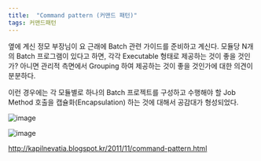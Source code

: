 ```yaml
---
title:  "Command pattern (커맨드 패턴)"
tags: 커맨드패턴
---
```


옆에 계신 정모 부장님이 요 근래에 Batch 관련 가이드를 준비하고 계신다. 모듈당 N개의 Batch 프로그램이 있다고 하면, 각각 Executable 형태로 제공하는 것이 좋을 것인가? 아니면 관리적 측면에서 Grouping 하여 제공하는 것이 좋을 것인가에 대한 의견이 분분하다.

이런 경우에는 각 모듈별로 하나의 Batch 프로젝트를 구성하고 수행해야 할 Job Method 호출을 캡슐화(Encapsulation) 하는 것에 대해서 공감대가 형성되었다.

![image](https://user-images.githubusercontent.com/111643/115677463-75f98300-a38b-11eb-9328-ad8237494526.png)

![image](https://user-images.githubusercontent.com/111643/115677483-7a25a080-a38b-11eb-86b4-5b39e17c864c.png)

http://kapilnevatia.blogspot.kr/2011/11/command-pattern.html
